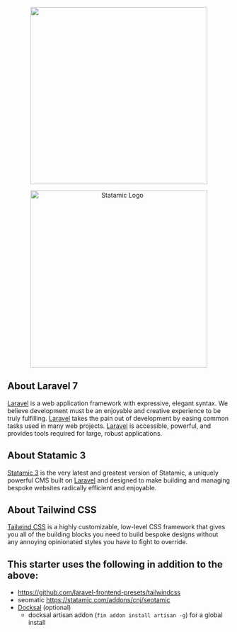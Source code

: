 <p align="center"><img src="https://res.cloudinary.com/dtfbvvkyp/image/upload/v1566331377/laravel-logolockup-cmyk-red.svg" width="400"></p>
<p align="center"><img src="https://statamic.com/assets/branding/Statamic-Logo+Wordmark-Rad.svg" width="400" alt="Statamic Logo" /></p>

## About Laravel 7

[Laravel](https://laravel.com) is a web application framework with expressive, elegant syntax. We believe development must be an enjoyable and creative experience to be truly fulfilling. [Laravel](https://laravel.com) takes the pain out of development by easing common tasks used in many web projects. [Laravel](https://laravel.com) is accessible, powerful, and provides tools required for large, robust applications.

## About Statamic 3

[Statamic 3](https://statamic.dev) is the very latest and greatest version of Statamic, a uniquely powerful CMS built on [Laravel](https://laravel.com) and designed to make building and managing bespoke websites radically efficient and enjoyable.

## About Tailwind CSS

[Tailwind CSS](https://tailwindcss.com/) is a highly customizable, low-level CSS framework that gives you all of the building blocks you need to build bespoke designs without any annoying opinionated styles you have to fight to override.

## This starter uses the following in addition to the above:

-   https://github.com/laravel-frontend-presets/tailwindcss
-   seomatic https://statamic.com/addons/cnj/seotamic
-   [Docksal](https://docksal.io/) (optional)
    -   docksal artisan addon (`fin addon install artisan -g`) for a global install
